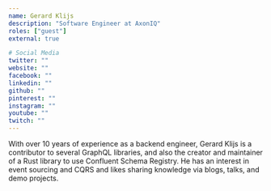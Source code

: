 ```yaml
---
name: Gerard Klijs
description: "Software Engineer at AxonIQ"
roles: ["guest"]
external: true

# Social Media 
twitter: ""
website: ""
facebook: ""
linkedin: ""
github: ""
pinterest: ""
instagram: ""
youtube: ""
twitch: ""
---
```


<!-- markdownlint-disable MD041-->
With over 10 years of experience as a backend engineer, Gerard Klijs is a contributor to several GraphQL libraries, and also the creator and maintainer of a Rust library to use Confluent Schema Registry. He has an interest in event sourcing and CQRS and likes sharing knowledge via blogs, talks, and demo projects.
